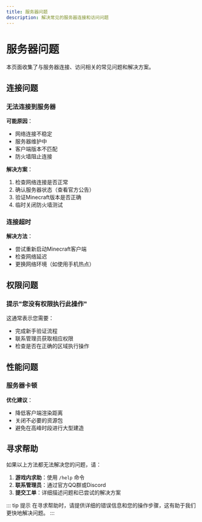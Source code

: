 ```yaml
---
title: 服务器问题
description: 解决常见的服务器连接和访问问题
---
```


# 服务器问题

本页面收集了与服务器连接、访问相关的常见问题和解决方案。

## 连接问题

### 无法连接到服务器

**可能原因**：
- 网络连接不稳定
- 服务器维护中
- 客户端版本不匹配
- 防火墙阻止连接

**解决方案**：
1. 检查网络连接是否正常
2. 确认服务器状态（查看官方公告）
3. 验证Minecraft版本是否正确
4. 临时关闭防火墙测试

### 连接超时

**解决方法**：
- 尝试重新启动Minecraft客户端
- 检查网络延迟
- 更换网络环境（如使用手机热点）

## 权限问题

### 提示"您没有权限执行此操作"

这通常表示您需要：
- 完成新手验证流程
- 联系管理员获取相应权限
- 检查是否在正确的区域执行操作

## 性能问题

### 服务器卡顿

**优化建议**：
- 降低客户端渲染距离
- 关闭不必要的资源包
- 避免在高峰时段进行大型建造

## 寻求帮助

如果以上方法都无法解决您的问题，请：

1. **游戏内求助**：使用 `/help` 命令
2. **联系管理员**：通过官方QQ群或Discord
3. **提交工单**：详细描述问题和已尝试的解决方案

::: tip 提示
在寻求帮助时，请提供详细的错误信息和您的操作步骤，这有助于我们更快地解决问题。
:::

<Contributors />